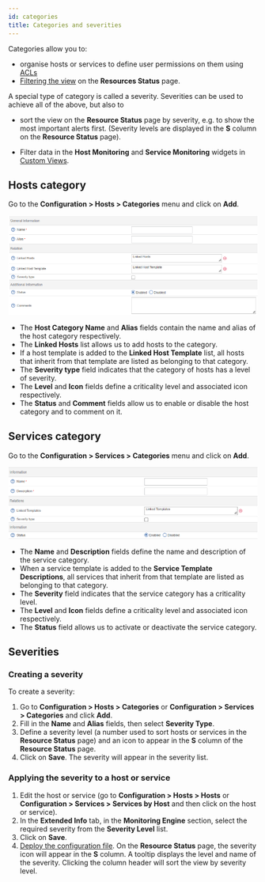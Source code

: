 ```yaml
---
id: categories
title: Categories and severities
---
```


Categories allow you to:

- organise hosts or services to define user permissions on them using [ACLs](../../managing-users-contacts/acl.md)
- [Filtering the view](../../events-alerts/viewing-events/resources-status.md#filtering-events) on the **Resources Status** page.


A special type of category is called a severity. Severities can be used to achieve all of the above, but also to

- sort the view on the **Resource Status** page by severity, e.g. to show the most important alerts first. (Severity levels are displayed in the **S** column on the **Resource Status** page).

- Filter data in the **Host Monitoring** and **Service Monitoring** widgets in [Custom Views](../../events-alerts/viewing-events/create-custom-view.md).

## Hosts category

Go to the **Configuration > Hosts > Categories** menu and click on **Add**.

![image](../../assets/monitoring-resources/organizing-hosts-and-services/08hostcategory.png)

* The **Host Category Name** and **Alias** fields contain the name and alias of the host category respectively.
* The **Linked Hosts** list allows us to add hosts to the category.
* If a host template is added to the **Linked Host Template** list, all hosts that inherit from that template are listed as belonging to that category.
* The **Severity type** field indicates that the category of hosts has a level of severity.
* The **Level** and **Icon** fields define a criticality level and associated icon respectively.
* The **Status** and **Comment** fields allow us to enable or disable the host category and to comment on it.

## Services category

Go to the **Configuration > Services > Categories** menu and click on **Add**.

![image](../../assets/monitoring-resources/organizing-hosts-and-services/08servicecategory.png)

* The **Name** and **Description** fields define the name and description of the service category.
* When a service template is added to the **Service Template Descriptions**, all services that inherit from that template are listed as belonging to that category.
* The **Severity** field indicates that the service category has a criticality level.
* The **Level** and **Icon** fields define a criticality level and associated icon respectively.
* The **Status** field allows us to activate or deactivate the service category.

## Severities

### Creating a severity

To create a severity:

1. Go to **Configuration > Hosts > Categories** or **Configuration > Services > Categories** and click **Add**.
2. Fill in the **Name** and **Alias** fields, then select **Severity Type**.
3. Define a severity level (a number used to sort hosts or services in the **Resource Status** page) and an icon to appear in the **S** column of the **Resource Status** page.
4. Click on **Save**. The severity will appear in the severity list.

### Applying the severity to a host or service

1. Edit the host or service (go to **Configuration > Hosts > Hosts** or **Configuration > Services > Services by Host** and then click on the host or service).
2. In the **Extended Info** tab, in the **Monitoring Engine** section, select the required severity from the **Severity Level** list.
3. Click on **Save**.
4. [Deploy the configuration file](../monitoring-basics/config-deploy.md). On the **Resource Status** page, the severity icon will appear in the **S** column. A tooltip displays the level and name of the severity. Clicking the column header will sort the view by severity level.